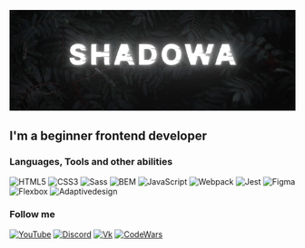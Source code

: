   ![Header](https://github.com/Shadowa123Baran/shadowa123baran/blob/main/static.png?raw=true)

  ## I'm a beginner frontend developer
  
  ### Languages, Tools and other abilities
  
  ![HTML5](https://img.shields.io/badge/-HTML5-111115?style=for-the-badge&logo=HTML5&logoColor=e54d26)
  ![CSS3](https://img.shields.io/badge/-CSS3-111115?style=for-the-badge&logo=CSS3&logoColor=0066cc)
  ![Sass](https://img.shields.io/badge/-Sass-111115?style=for-the-badge&logo=Sass&logoColor=c7568e)
  ![BEM](https://img.shields.io/badge/-BEM-111115?style=for-the-badge&logo=BEM&logoColor=309ed9)
  ![JavaScript](https://img.shields.io/badge/-JavaScript-111115?style=for-the-badge&logo=JavaScript&logoColor=f7e01d)
  ![Webpack](https://img.shields.io/badge/-Webpack-111115?style=for-the-badge&logo=Webpack&logoColor=e54d26)
  ![Jest](https://img.shields.io/badge/-Jest-111115?style=for-the-badge&logo=Jest&logoColor=8e475b)
  ![Figma](https://img.shields.io/badge/-Figma-111115?style=for-the-badge&logo=Figma&logoColor=a259ff)
  ![Flexbox](https://img.shields.io/badge/-Flexbox-111115?style=for-the-badge&logo=Flexbox&logoColor=0066cc)
  ![Adaptivedesign](https://img.shields.io/badge/-Adaptive_layout-111115?style=for-the-badge&logo=Adaptive_layout&logoColor=e54d26)
  
  ### Follow me

  [![YouTube](https://img.shields.io/badge/-YouTube-111115?style=for-the-badge&logo=YouTube&logoColor=de2925)](https://www.youtube.com/channel/UCAi0x-uVJc0TIs_90tZ8LpA)
  [![Discord](https://img.shields.io/badge/-Discord-111115?style=for-the-badge&logo=Discord)](https://www.youtube.com/watch?v=dQw4w9WgXcQ)
  [![Vk](https://img.shields.io/badge/-Vk-111115?style=for-the-badge&logo=Vk&logoColor=0077ff)](https://vk.com/shadowa_s)
  [![CodeWars](https://img.shields.io/badge/-CodeWars-111115?style=for-the-badge&logo=CodeWars&logoColor=a63126)](https://www.codewars.com/users/Shadowa123Baran)
